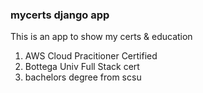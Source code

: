 ### mycerts django app
This is an app to show my certs & education

1. AWS Cloud Pracitioner Certified
2. Bottega Univ Full Stack cert
3. bachelors degree from scsu
